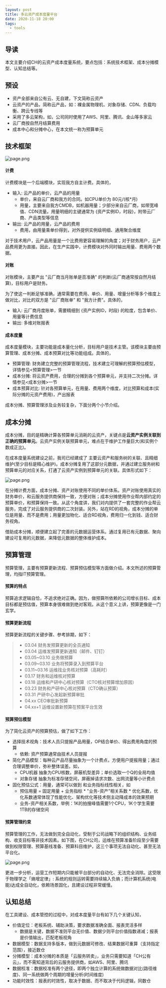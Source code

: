 ```yaml
---
layout: post
title: 多云资产成本度量平台
date: 2020-11-18 20:00
tags:
  - tools
---
```


## 导读
本文主要介绍CH的云资产成本度量系统，要点包括：系统技术框架、成本分摊模型、认知总结等。


## 预设
- 资产全部来自公有云、无自建，下文简称云资产
- 云资产的产品，简称云产品，如：裸金属物理机、对象存储、CDN、负载均衡、跨云专线等
- 采用了多云架构，如，公司同时使用了AWS、阿里、腾讯、金山等多家云
- 云厂商按自然月结算费用
- 成本中心和分摊中心，在本文统一称为预算单元


## 技术框架
![page.png](https://raw.githubusercontent.com/niean/niean.github.io/master/images/20201118/zybcost.png)

#### 计费
计费模块是一个后端模块，实现我方自主计费。具体的，

- 输入: 云产品的单价，云产品的用量
    - 单价，来自云厂商和我方的合同。如CPU单价为 80元/(核*月)
    - 用量，主要来自我方CMDB，如机器用量；少部分来自云厂商，如带宽峰值、CDN流量。用量明细的主键通常为 {资产实例ID，时段}，附带云厂商、产品类型等信息
- 输出: 云产品的用量，云产品的费用
    - 费用，由用量乘单价得到，对外提供实例级明细、通用聚合维度

对于技术用户，云产品用量是一个比费用更容易理解的角度；对于财务用户，云产品费用更为直接。因此，在生产实践中，计费模块对外同时输出用量、费用两个数据。

#### 对账
对账模块，主要产出 "云厂商当月账单是否准确" 的判断(云厂商通常按自然月结算)，目标用户是财务。

为了使这一判断足够准确，通常需要在费用、单价、用量、增量分析等多个维度上做对比，对比的双方是 "云厂商账单" 和 "我方计费"。具体的，

- 输入: 云厂商月度账单，需要精细到 {资产实例ID，时段} 的粒度，包含单价、用量等计费信息
- 输出: 多维对账报表

#### 成本度量
成本度量模块，主要功能是成本量化分析，目标用户是技术主管。该模块主要由预算管理、成本分摊、成本预算对比等功能组成。具体的，

- 预算管理: 财务建立完整的预算管理流程，技术建立可理解的预算预估模型，详情参见<预算管理>一节
- 成本分摊: 将云资产费用，合理的分摊到各个预算单元，并支持二次分摊。详情参见<成本分摊>一节
- 成本预算对比: 针对各预算单元，在用量、费用两个维度，对比预算和成本(实际分摊的元资产费用)，产出报表

成本分摊、预算管理涉及业务较复杂，下面分两个小节介绍。


## 成本分摊
成本分摊，目的是精确计算各预算单元消耗的云资产，关键点是**云资产实例关联到正确的预算单元**。云资产实例关联预算单元，难点在于维护工作量巨大(和实例个数成正比)。

在成本度量系统建设之前，我司已经建成了 主要云资产和服务树的关联、且精细维护(至少目标是精心维护)。成本分摊复用了这部分元数据，并通过建立服务树和预算单元的对应关系，打通了云资产实例到预算单元的关联。具体形式如下：

![page.png](https://raw.githubusercontent.com/niean/niean.github.io/master/images/20201118/zybtree.png)

在分摊计费方面，成本分摊、资产对账使用不同的单价体系。资产对账使用真实的财务单价，和云服务提供商保持一致，方便对账；成本分摊使用作业帮内部约定的预算单价，和预算保持一致。从这个角度讲，我们对内提供了一套完整的作业帮云服务，完成了对云服务提供商的二次封装。另外，站在RD的视角，成本分摊的单位是用量、而不是费用；用量更加物化、适合RD视角，费用归一化到钱、适合财务视角。

借助成本分摊，顺便建立起了完善的元数据运营体系。通过复用已有元数据、聚向建设可复用的元数据，来降低元数据的整体维护成本。


## 预算管理
预算管理，主要有预算更新流程、预算预估模型等方面做介绍。本文所述的预算管理，均指IT预算管理。

#### 预算的特点
预算追求逻辑自恰，不追求绝对正确。因为，做预算所依赖的公司增长目标、成本目标都是预估值，预算本身很难做到绝对客观。从这个意义上讲，预算更像是一门玄学。

#### 预算更新流程
预算更新流程的关键步骤、参考排期，如下：

> - 03.04 财务发预算更新的全员通知
> - 03.04 运维发预算更新通知（邮件、钉钉）
> - 03.05~03.10 业务做预算
> - 03.09~03.10 业务将预算录入到预算平台
> - 03.11~03.16 运维找业务核对预算（高耗时）
> - 03.17 财务和运维核对预算
> - 03.18 运维和产研中心核对预算（CTO核对预算增加原因）
> - 03.23 财务和产研中心核对预算（CTO确认预算）
> - 03.31 产研中心发起新预算审批
> - 04.xx CEO审批新预算
> - 04.xx+1 运维设置新预算在预案平台生效

#### 预算预估模型
为了简化云资产的预算预估，做了如下工作：

- 选择技术视角：技术人员只提报产品用量，OP结合单价、得出费用角度的预算
    - 依赖: 资产预算通常由技术人员提报
- 简化产品模型：每种云产品尽量抽象为一个计费点，方便用户提报用量；通过合理调整单价，弥补整体误差。如，
    - CPU机器 抽象为CPU核数，屏蔽机型差异；单价选取一个Q的全局均值
    - 对象存储 抽象为标准存储空间，屏蔽掉请求次数、出网流量等小计费点
- 固化预估公式：用量，通常可以做到 和业务指标线性相关，如
    - 预估用量 = 固定用量 + 业务指标 * "业务-资产"相关系数 * 优化系数，优化系数通常体现了性能优化、架构优化等技术侧主动降成本的效果预期
    - 业务-资产相关系数，举例：1K的拍搜峰值需要1个CPU，1K个学生需要1TB的存储空间

#### 预算管理约束
预算管理的工作，无法做到完全自动化，受制于公司战略下的组织结构、业务结构、收支目标等非技术因素。如下图，在CH公司，运维在预算准备阶段至少需要做到权限管理、预算基线准备、预算科目维护，这三个事项无法自动化、甚至无法平台化。

![page.png](https://raw.githubusercontent.com/niean/niean.github.io/master/images/20201118/zybcost-2.png)

更进一步分析，运营工作短期内只能被平台部分的自动化、无法完全消除。这受限于物理学之「熵增定律」: 系统的规则运转需要持续输入负熵；而计算机系统(电能)达成全自动化，依赖场景固化，且建设过程非常缓慢。


## 认知总结
在工具建设、成本管控的过程中，对成本度量平台有如下几个关键认知，

- 价值定位：老板系统、辅助决策，要求数据准确全面、报表灵活多样
    - 数据是关键，数据不准则平台无价值、数据少则平台价值指数递减；报表是价值输出，匹配老板视角
- 数据模型：数据支持多版本，做到元数据可修改、结果数据可重算（支持指定范围），接近数仓
- 分摊模型：成本分摊的本质是「云服务转卖」，业务只需要知道「CH公有云」，而不需知道背后的云服务提供商，如AWS、阿里、腾讯
- 数据校准：数据校准有两个途径，即两个独立计算的系统做数据对比(路径维度)、同一系统做两个周期的增量分析(时间维度)
- 功能时效性：报表的时效性，取决于数据、而不取决于代码逻辑，同数仓
